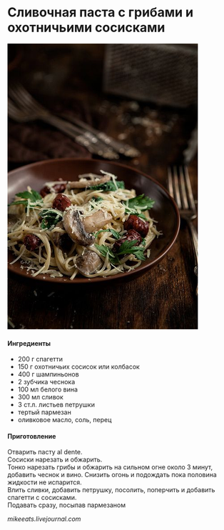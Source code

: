 # Сливочная паста с грибами и охотничьими сосисками

![Сливочная паста с грибами и охотничьими сосисками](../../pics/beac2c0adf1dfc43195b371ac14dcfca.jpg)

#### Ингредиенты

* 200 г спагетти
* 150 г охотничьих сосисок или колбасок
* 400 г шампиньонов
* 2 зубчика чеснока
* 100 мл белого вина
* 300 мл сливок
* 3 ст.л. листьев петрушки
* тертый пармезан
* оливковое масло, соль, перец

#### Приготовление

Отварить пасту al dente.  
Сосиски нарезать и обжарить.  
Тонко нарезать грибы и обжарить на сильном огне около 3 минут, добавить чеснок и вино. Снизить огонь и подождать пока половина жидкости не испарится.  
Влить сливки, добавить петрушку, посолить, поперчить и добавить спагетти с сосисками.  
Подавать сразу, посыпав пармезаном

*mikeeats.livejournal.com*
